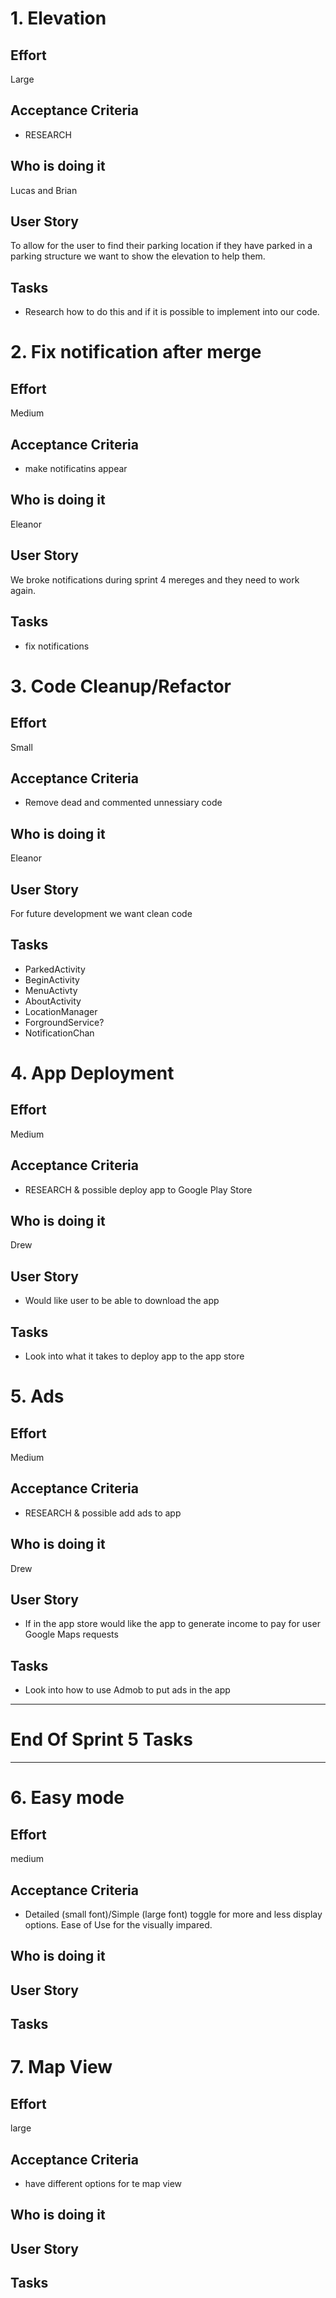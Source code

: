 # 1. Elevation
## Effort
Large
## Acceptance Criteria
* RESEARCH
## Who is doing it
Lucas and Brian
## User Story
To allow for the user to find their parking location if they have parked in a parking structure we want to show the elevation to help them.
## Tasks
* Research how to do this and if it is possible to implement into our code.
 
# 2. Fix notification after merge
## Effort
Medium
## Acceptance Criteria
* make notificatins appear
## Who is doing it
Eleanor
## User Story
We broke notifications during sprint 4 mereges and they need to work again.
## Tasks
* fix notifications
 
# 3. Code Cleanup/Refactor
## Effort
Small
## Acceptance Criteria
* Remove dead and commented unnessiary code
## Who is doing it
Eleanor
## User Story
For future development we want clean code
## Tasks
* ParkedActivity
* BeginActivity
* MenuActivty
* AboutActivity
* LocationManager
* ForgroundService?
* NotificationChan
 
# 4. App Deployment
## Effort
Medium
## Acceptance Criteria
* RESEARCH & possible deploy app to Google Play Store
## Who is doing it
Drew
## User Story
* Would like user to be able to download the app
## Tasks
* Look into what it takes to deploy app to the app store

# 5. Ads
## Effort
Medium
## Acceptance Criteria
* RESEARCH & possible add ads to app
## Who is doing it
Drew
## User Story
* If in the app store would like the app to generate income to pay for user Google Maps requests
## Tasks
* Look into how to use Admob to put ads in the app

 _________
# End Of Sprint 5 Tasks
 _________

# 6. Easy mode
## Effort
medium
## Acceptance Criteria
* Detailed (small font)/Simple (large font) toggle for more and less display options. Ease of Use for the visually impared.
## Who is doing it
## User Story
## Tasks

# 7. Map View
## Effort
large
## Acceptance Criteria
* have different options for te map view
## Who is doing it
## User Story
## Tasks

